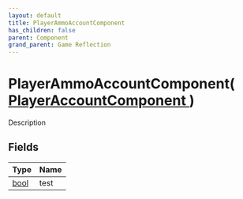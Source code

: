 ```yaml
---
layout: default
title: PlayerAmmoAccountComponent
has_children: false
parent: Component
grand_parent: Game Reflection
---
```

# PlayerAmmoAccountComponent( [ PlayerAccountComponent ](/docs/game-reflection/components/player_account_component) )
Description 

## Fields

| Type | Name |
|:-------------|:--------------|
| [bool](/docs/game-reflection/components/bool) | test |

